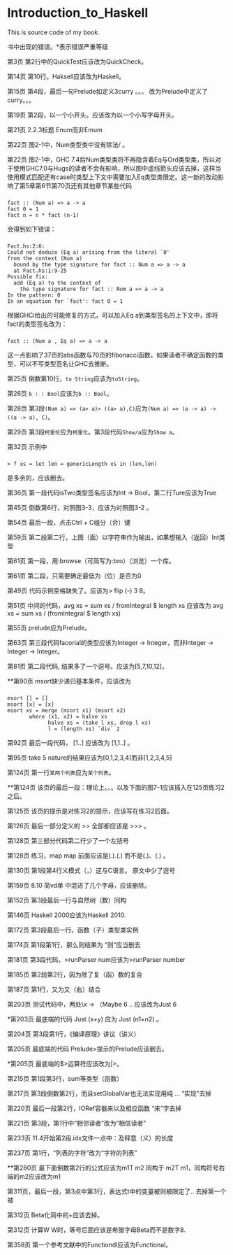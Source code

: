 Introduction_to_Haskell
=======================

This is source code of my book.

书中出现的错误。*表示错误严重等级

第3页 第2行中的QuickTest应该改为QuickCheck。

第14页  第10行。Haksell应该改为Haskell。

第15页  第4段，最后一句Prelude如定义3curry 。。。 改为Prelude中定义了curry。。。

第19页  第2段，以一个小开头。应该改为以一个小写字母开头。

第21页  2.2.3标题 Enum而非Emum

第22页  图2-1中，Num类型类中没有除法/ 。

第22页  图2-1中，GHC 7.4后Num类型类将不再隐含着Eq与Ord类型类，所以对于使用GHC7.0与Hugs的读者不会有影响，所以图中虚线箭头应该去掉，这样当使用模式匹配还有case时类型上下文中需要加入Eq类型类限定。这一新的改动影响了第5章第6节第70页还有其他章节某些代码
###
    fact :: (Num a) => a -> a
    fact 0 = 1
    fact n = n * fact (n-1)
会得到如下错误：
### 
    Fact.hs:2:6:
    Could not deduce (Eq a) arising from the literal `0'
    from the context (Num a)
      bound by the type signature for fact :: Num a => a -> a
      at Fact.hs:1:9-25
    Possible fix:
      add (Eq a) to the context of
        the type signature for fact :: Num a => a -> a
    In the pattern: 0
    In an equation for `fact': fact 0 = 1

根据GHCi给出的可能修复的方式，可以加入Eq a到类型签名的上下文中，即将fact的类型签名改为：
###
    fact :: (Num a , Eq a) => a -> a

这一点影响了37页的abs函数与70页的fibonacci函数。如果读者不确定函数的类型，可以不写类型签名让GHC去推断。

第25页  倒数第10行，`to String`应该为`toString`。

第26页  `b : : Bool`应该为`b :: Bool`。

第28页  第3段`(Num a) => (a> a)> ((a> a),C)`应为`(Num a) => (a -> a) -> ((a -> a), C)`。

第29页  第3段`柯里伦`应为`柯里化`。第3段代码`Show/a`应为`Show a`。

第32页 示例中 
### 
    > f xs = let len = genericLength xs in (len,len)
    
是多余的，应该删去。

第36页 第一段代码isTwo类型签名应该为Int -> Bool，第二行Ture应该为True

第45页  倒数第6行，对照图3-3，应该为对照图3-2 。

第54页  最后一段，点击Ctrl + C组分（合）键

第59页  第二段第二行，上图（面）以字符串作为输出，如果想输入（返回）Int类型

第61页 第一段，用:browse（可简写为:bro）（浏览）一个库。

第61页 第二段，只需要确定最低为（位）是否为0

第49页  代码示例空格缺失了。应该为> flip (-) 3 8。

第51页  中间的代码，avg xs = sum xs / fromIntegral $ length xs 应该改为 avg xs = sum xs / (fromIntegral $ length xs)

第55页  prelude应为Prelude。

第63页 第三段代码facorial的类型应该为Integer -> Integer，而非Integer -> Integer -> Integer。

第81页  第二段代码, 结果多了一个逗号。应该为[5,7,10,12]。

**第90页  msort缺少递归基本条件，应该改为

###
    msort [] = [] 
    msort [x] = [x]
    msort xs = merge (msort x1) (msort x2)
           where (x1, x2) = halve xs
                 halve xs = (take l xs, drop l xs)
                 l = (length xs) `div` 2

第92页  最后一段代码， [1..]  应该改为 [1,1..] 。

第95页  take 5 nature的结果应该为[0,1,2,3,4]而非[1,2,3,4,5]

第124页  第一行`某两个列表`应为`某个列表`。

**第124页 该页的最后一段：理论上。。。以及下面的图7-1应该插入在125页练习2之后。

第125页 该页的提示是对练习2的提示，应该写在练习2后面。

第126页 最后一部分定义的 >> 全部都应该是 >>> 。

第128页 第三部分代码第二行少了一个左括号

第128页 练习，map map 前面应该是(.).(.) 而不是(.)、(.) 。

第130页 第1段第4行义模式（，）这与C语言。  原文中少了逗号

第159页 8.10 简vd单 中混进了几个字母，应该删除。

第152页 第3段最后一行与自然树（数）同构

第146页 Haskell 2000应该为Haskell 2010.

第172页 第3段最后一行，函数（子）类型类实例

第174页 第1段第1行，那么则结果为   “则”应当删去

第181页 第3段代码，>runParser num应该为>runParser number

第185页 第2段第2行，因为除了复（函）数的复合

第187页 第1行，又为又（右）结合

第203页 测试代码中，两处\x -> （Maybe 6 .. 应该改为Just 6

*第203页 最底端的代码 Just (x+y) 应为 Just (n1+n2) 。

第204页  第3段第1行，《编译原理》讲议（讲义）

第205页 最底端的代码 Prelude>提示的Prelude应该删去。

*第205页 最底端的$>运算符应该改为|>。

第215页 第1段第3行，sum等类型（函数）

第217页 第3段倒数第2行，而且setGlobalVar也无法实现用纯 ...  “实现”去掉

第220页 最后一段第2行，IORef容器来以及相应函数  “来”字去掉

第221页 第3段，第1行中“相邻读者”改为“相信读者”

第233页 11.4开始第2段.idx文件一点中：及释意（义）的长度

第237页 第1行，“列表的字符”改为“字符的列表”

**第280页 最下面倒数第2行的公式应该为m1T m2 同构于 m2T m1，同构符号右端的m2应该改为m1

第311页，最后一段，第3点中第3行，表达式t中的变量被则被限定了.. 去掉第一个被

第312页 Beta化简中的+应该去掉。

第312页 计算W W时，等号后面应该是希腊字母Beta而不是数字8.

第358页 第一个参考文献中的Functiondl应该为Functional。
